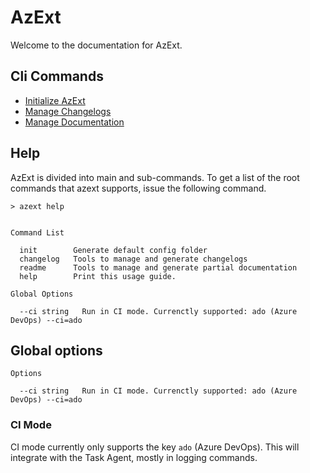 # AzExt

Welcome to the documentation for AzExt.

## Cli Commands

- [Initialize AzExt](./init/index.md)
- [Manage Changelogs](./changelog/index.md)
- [Manage Documentation](./readme/index.md)

## Help

AzExt is divided into main and sub-commands. To get a list of the root commands that azext supports, issue the following command.

```text
> azext help
```

[//]: # "#help-definition[command=help]"

```text

Command List

  init        Generate default config folder
  changelog   Tools to manage and generate changelogs
  readme      Tools to manage and generate partial documentation
  help        Print this usage guide.

Global Options

  --ci string   Run in CI mode. Currenctly supported: ado (Azure DevOps) --ci=ado

```

[//]: # "#help-definition[end]"

## Global options

```text
Options

  --ci string   Run in CI mode. Currenctly supported: ado (Azure DevOps) --ci=ado
```

### CI Mode

CI mode currently only supports the key `ado` (Azure DevOps). This will integrate with the Task Agent, mostly in logging commands.
